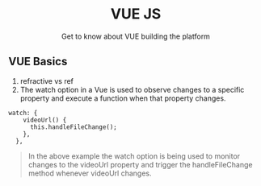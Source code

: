 <h1 align="center"> VUE JS </h1>
<p align="center"> Get to know about VUE building the platform</p>

## VUE Basics
1. refractive vs ref
2. The watch option in a Vue is used to observe changes to a specific property and execute a function when that property changes. 
```
watch: {
    videoUrl() {
      this.handleFileChange();
    },
  },
```
>In the above example the watch option is being used to monitor changes to the videoUrl property and trigger the
>handleFileChange method whenever videoUrl changes.
